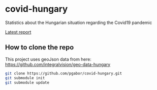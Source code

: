 # covid-hungary
Statistics about the Hungarian situation regarding the Covid19 pandemic

[Latest report](http://pgabor.web.elte.hu/2020-05-01.html)

## How to clone the repo

This project uses geoJson data from here: https://github.com/integralvision/geo-data-hungary

```bash
git clone https://github.com/pgabor/covid-hungary.git
git submodule init
git submodule update

```
